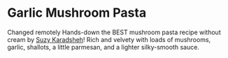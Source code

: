 # Garlic Mushroom Pasta
Changed remotely
Hands-down the BEST mushroom pasta recipe without cream by [Suzy Karadsheh](https://www.themediterraneandish.com/mushroom-pasta-recipe/)! Rich and velvety with loads of mushrooms, garlic, shallots, a little parmesan, and a lighter silky-smooth sauce.
